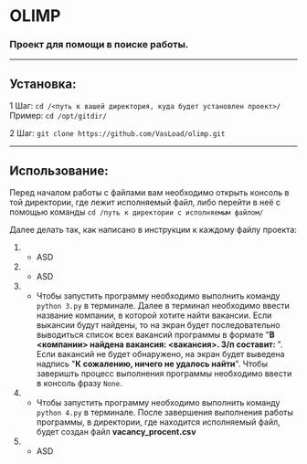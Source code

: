 # OLIMP
### Проект для помощи в поиске работы.

---
## Установка:
1 Шаг:
`cd /<путь к вашей директория, куда будет установлен проект>/`
Пример:
`cd /opt/gitdir/`


2 Шаг:
`git clone https://github.com/VasLoad/olimp.git`


---
## Использование:
Перед началом работы с файлами вам необходимо открыть консоль в той директории, где лежит исполняемый файл, либо перейти в неё с помощью команды `cd /путь к директории с исполняемым файлом/`

Далее делать так, как написано в инструкции к каждому файлу проекта:
1. - ASD

2. - ASD

3. - Чтобы запустить программу необходимо выполнить команду `python 3.py` в терминале. Далее в терминал необходимо ввести название компании, в которой хотите найти вакансии. Если выкансии будут найдены, то на экран будет последовательно выводиться список всех вакансий программы в формате "**В <компании> найдена вакансия: <вакансия>. З/п составит: <Salary>**". Если вакансий не будет обнаружено, на экран будет выведена надпись "**К сожалению, ничего не удалось найти**". Чтобы заверишть процесс выполнения программы необходимо ввести в консоль фразу `None`.

4. - Чтобы запустить программу необходимо выполнить команду `python 4.py` в терминале. После завершения выполнения работы программы, в директории, где находится исполняемый файл, будет создан файл **vacancy_procent.csv**

5. - ASD

